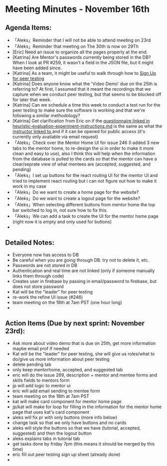 # Meeting Minutes - November 16th

## Agenda Items:
- 「Aleks」Reminder that I will not be able to attend meeting on 23rd
- 「Aleks」Reminder that meeting on The 30th is now on 29Th
-  [Eric] Need an issue to organize all the pages properly at the end.
- [Katrina] Are Mentor's passwords currently being stored in the DB? When I look at PR #259, it wasn't a field in the JSON file, but it might have been added since.
- [Katrina] As a team, it might be useful to walk through how to [Sign Up for peer testing](https://docs.google.com/spreadsheets/d/1hl-bVGtlN1JMaNCbpx4tqgj7R5T_lkqo-KdooR9Aevk/edit#gid=245939495) 
- [Katrina] Does anyone know what the 'Video Demo' due on the 25th is referring to? At first, I assumed that it meant the recordings that we capture when we conduct peer testing, but that seems to be blocked off for later that week. 
- [Katrina] Can we schedule a time this week to conduct a test run for the peer testing to make sure the software is working and that we're following a similar methodology?
- [Katrina] Get clarification from Eric on if the [questionnaire linked in heuristic-evaluation-experiment-instructions.md](https://docs.google.com/forms/d/1K0egKKFqWlHBHL8dpMpvDg4dmS5h3WP_Hp-WnMYRE7Q/prefill) is the same as what the [instructor linked to](https://docs.google.com/forms/d/e/1FAIpQLSc8ruVs9LssMNB9NCcXvgANTe7sL_qppknM35Kkuhwnz3Y3TQ/viewform),and if it can be opened for public access (it's currently only available via email request)
- 「Aleks」Check over the Mentor Home UI for issue 246 (I added 3 new tabs to the mentor home, to re-design the ui in order to make it more clean and easy to use), also I think this will help when the information from the database is pulled to the cards so that the mentor can have a clear/seprate view of what mentees are (accepted, suggested, and pending)
- 「Aleks」I set up buttons for the react routing UI for the mentor UI and tried to implement react routing but i can not figure out how to make it work in my case
- 「Aleks」Do we want to create a home page for the website?
- 「Aleks」Do we want to create a logout page for the website?
- 「Aleks」When selecting different buttons from mentor home the top bar switched to log in, not sure how to fix this.
- 「Aleks」We can add a task to create the UI for the mentor home page (right now it is empty and only used for buttons) 
- 

## Detailed Notes:
- Everyone now has access to DB
- Be careful when you are going through DB. try not to delete it, etc.
- Passwords are not stored in DB
- Authentication and real time are not linked (only if someone manually links them through code)
- Creates user in firebase by passing in email/password to firebase, but does not store password
- Kat will be the "leader" for peer testing
- re-work the refine UI issue (#246)
- team meeting on the 18th at 7am PST (one hour long)
- 

## Action Items (Due by next sprint: November 23rd):
- Ask more about video demo that is due on 25th, get more information maybe email prof if needed
- Kat will be the "leader" for peer testing, she will give us roles/what to do/give us more information about peer testing
- delete pending tab
- only keep mentorhome, accepted, and suggested tab
- eric will do the issue 269, description + mentor and mentee forms and skills fields to mentors form
- jp will add logic to mentor ui
- eric will add email sending to mentee form
- team meeting on the 18th at 7am PST
- kat will make card component for mentor home page
- jp/kat will make for loop for filling in the information for the mentor home page that uses kat's card component
- aleks will fix pr with only buttons (more info below)
- change task so that we only have buttons and no cards
- aleks will style the buttons so that we have (tutorial, accepted, suggested) and then the logout button
- aleks explains tabs in tutorial tab
- get tasks done by friday 7pm (this means it should be merged by this time)
- eric fill out peer testing sign up sheet (already done)
- 


